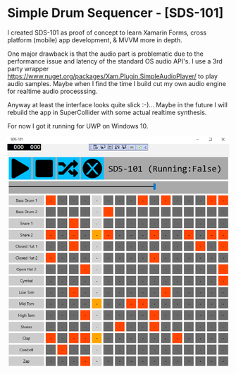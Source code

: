 # Simple Drum Sequencer - [SDS-101]

I created SDS-101 as proof of concept to learn Xamarin Forms, cross platform (mobile) app development, & MVVM more in depth.

One major drawback is that the audio part is problematic due to the performance issue and latency of the standard OS audio API's. I use a 3rd party wrapper https://www.nuget.org/packages/Xam.Plugin.SimpleAudioPlayer/ to play audio samples. Maybe when I find the time I build cut my own audio engine for realtime audio processsing.  

Anyway at least the interface looks quite slick :-)... Maybe in the future I will rebuild the app in SuperCollider with some actual realtime synthesis.

For now I got it running for UWP on Windows 10. 

![Alt text](SDS-101-Screenshot.png?raw=true "SDS-101 (screenshot)")
